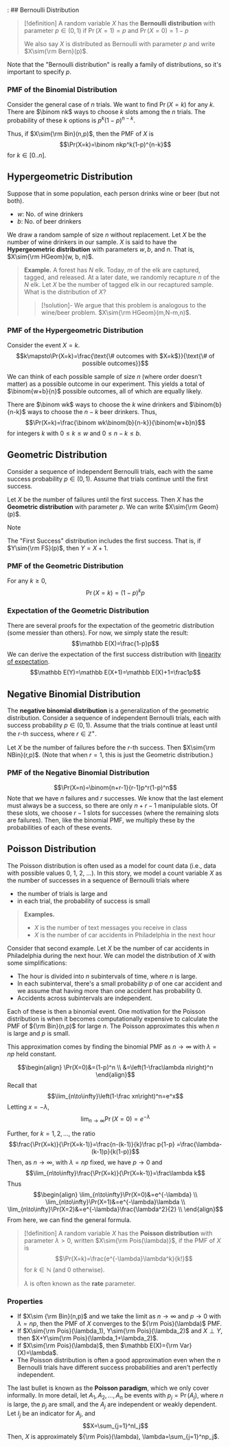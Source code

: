 : ## Bernoulli Distribution

>[!definition]
>A random variable $X$ has the **Bernoulli distribution** with parameter $p\in (0,1)$ if $\Pr(X=1)=p$ and $\Pr(X=0)=1-p$ 
>
>We also say $X$ is distributed as Bernoulli with parameter $p$ and write $X\sim{\rm Bern}(p)$.

Note that the "Bernoulli distribution" is really a family of distributions, so it's important to specify $p$. 

### PMF of the Binomial Distribution

Consider the general case of $n$ trials. We want to find $\Pr(X=k)$ for any $k$. There are $\binom nk$ ways to choose $k$ slots among the $n$ trials. The probability of these $k$ options is $p^k(1-p)^{n-k}$. 

Thus, if $X\sim{\rm Bin}(n,p)$, then the PMF of $X$ is
$$\Pr(X=k)=\binom nkp^k(1-p)^{n-k}$$
for $k\in [0..n]$. 
## Hypergeometric Distribution

Suppose that in some population, each person drinks wine or beer (but not both).
- $w$: No. of wine drinkers
- $b$: No. of beer drinkers

We draw a random sample of size $n$ without replacement. Let $X$ be the number of wine drinkers in our sample. $X$ is said to have the **Hypergeometric distribution** with parameters $w, b,$ and $n$. That is, $X\sim{\rm HGeom}(w, b, n)$.

>**Example.** A forest has $N$ elk. Today, $m$ of the elk are captured, tagged, and released. At a later date, we randomly recapture $n$ of the $N$ elk. Let $X$ be the number of tagged elk in our recaptured sample.  What is the distribution of $X$?
>
>>[!solution]-
>>We argue that this problem is analogous to the wine/beer problem. $X\sim{\rm HGeom}(m,N-m,n)$.
### PMF of the Hypergeometric Distribution

Consider the event $X=k$.
$$k\mapsto\Pr(X=k)=\frac{\text{\# outcomes with $X=k$}}{\text{\# of possible outcomes}}$$

We can think of each possible sample of size $n$ (where order doesn't matter) as a possible outcome in our experiment. This yields a total of $\binom{w+b}{n}$ possible outcomes, all of which are equally likely. 

There are $\binom wk$ ways to choose the $k$ wine drinkers and $\binom{b}{n-k}$ ways to choose the $n-k$ beer drinkers. Thus,
$$\Pr(X=k)=\frac{\binom wk\binom{b}{n-k}}{\binom{w+b}n}$$
for integers $k$ with $0\leq k\leq w$ and $0\leq n-k\leq b$. 

## Geometric Distribution

Consider a sequence of independent Bernoulli trials, each with the same success probability $p\in(0,1)$. Assume that trials continue until the first success.

Let $X$ be the number of failures until the first success. Then $X$ has the **Geometric distribution** with parameter $p$. We can write $X\sim{\rm Geom}(p)$. 

>[!note]
>The "First Success" distribution includes the first success. That is, if $Y\sim{\rm FS}(p)$, then $Y=X+1$. 

### PMF of the Geometric Distribution

For any $k\geq 0$, 
$$\Pr(X=k)=(1-p)^kp$$
### Expectation of the Geometric Distribution

There are several proofs for the expectation of the geometric distribution (some messier than others). For now, we simply state the result:
$$\mathbb E(X)=\frac{1-p}p$$
We can derive the expectation of the first success distribution with [linearity of expectation](Expectation.md#Linearity%20of%20Expectation). $$\mathbb E(Y)=\mathbb E(X+1)=\mathbb E(X)+1=\frac1p$$

 ## Negative Binomial Distribution

The **negative binomial distribution** is a generalization of the geometric distribution. Consider a sequence of independent Bernoulli trials, each with success probability $p\in(0,1)$. Assume that the trials continue at least until the $r$-th success, where $r\in\mathbb Z^+$. 

Let $X$ be the number of failures before the $r$-th success. Then $X\sim{\rm NBin}(r,p)$. (Note that when $r=1$, this is just the Geometric distribution.)

### PMF of the Negative Binomial Distribution
$$\Pr(X=n)=\binom{n+r-1}{r-1}p^r(1-p)^n$$
Note that we have $n$ failures and $r$ successes. We know that the last element must always be a success, so there are only $n+r-1$ manipulable slots. Of these slots, we choose $r-1$ slots for successes (where the remaining slots are failures). Then, like the binomial PMF, we multiply these by the probabilities of each of these events.

## Poisson Distribution

The Poisson distribution is often used as a model for count data (i.e., data with possible values 0, 1, 2, ...). In this story, we model a count variable $X$ as the number of successes in a sequence of Bernoulli trials where
- the number of trials is large and
- in each trial, the probability of success is small

>**Examples.**
>- $X$ is the number of text messages you receive in class
>- $X$ is the number of car accidents in Philadelphia in the next hour

Consider that second example. Let $X$ be the number of car accidents in Philadelphia during the next hour. We can model the distribution of $X$ with some simplifications:
- The hour is divided into $n$ subintervals of time, where $n$ is large.
- In each subinterval, there's a small probability $p$ of one car accident and we assume that having more than one accident has probability 0. 
- Accidents across subintervals are independent.

Each of these is then a binomial event. One motivation for the Poisson distribution is when it becomes computationally expensive to calculate the PMF of ${\rm Bin}(n,p)$ for large $n$. The Poisson approximates this when $n$ is large and $p$ is small.

This approximation comes by finding the binomial PMF as $n\to\infty$ with $\lambda=np$ held constant.

$$\begin{align}
\Pr(X=0)&=(1-p)^n \\
&=\left(1-\frac\lambda n\right)^n
\end{align}$$
Recall that $$\lim_{n\to\infty}\left(1-\frac xn\right)^n=e^x$$
Letting $x=-\lambda$,
$$\lim_{n\to\infty}\Pr(X=0)=e^{-\lambda}$$

Further, for $k=1,2,\dots$, the ratio $$\frac{\Pr(X=k)}{\Pr(X=k-1)}=\frac{n-(k-1)}{k}\frac p{1-p} =\frac{\lambda-(k-1)p}{k(1-p)}$$
Then, as $n\to\infty$, with $\lambda=np$ fixed, we have $p\to0$ and 
$$\lim_{n\to\infty}\frac{\Pr(X=k)}{\Pr(X=k-1)}=\frac\lambda k$$
Thus $$\begin{align}
\lim_{n\to\infty}\Pr(X=0)&=e^{-\lambda} \\
\lim_{n\to\infty}\Pr(X=1)&=e^{-\lambda}\lambda \\
\lim_{n\to\infty}\Pr(X=2)&=e^{-\lambda}\frac{\lambda^2}{2} \\
\end{align}$$
From here, we can find the general formula.

>[!definition]
>A random variable $X$ has the **Poisson distribution** with parameter $\lambda>0$, written $X\sim{\rm Pois(\lambda)}$, if the PMF of $X$ is $$\Pr(X=k)=\frac{e^{-\lambda}\lambda^k}{k!}$$
>for $k\in\mathbb N$ (and 0 otherwise).
>
>$\lambda$ is often known as the **rate** parameter.

### Properties
- If $X\sim {\rm Bin}(n,p)$ and we take the limit as $n\to\infty$ and $p\to0$ with $\lambda=np$, then the PMF of $X$ converges to the ${\rm Pois}(\lambda)$ PMF.
- If $X\sim{\rm Pois}(\lambda_1), Y\sim{\rm Pois}(\lambda_2)$ and $X\perp Y$, then $X+Y\sim{\rm Pois}(\lambda_1+\lambda_2)$.
- If $X\sim{\rm Pois}(\lambda)$, then $\mathbb E(X)={\rm Var}(X)=\lambda$.
- The Poisson distribution is often a good approximation even when the $n$ Bernoulli trials have different success probabilities and aren't perfectly independent. 

The last bullet is known as the **Poisson paradigm**, which we only cover informally. In more detail, let $A_1, A_2,\dots, A_n$ be events with $p_j=\Pr(A_j)$, where $n$ is large, the $p_j$ are small, and the $A_j$ are independent or weakly dependent. Let $I_j$ be an indicator for $A_j$, and 
$$X=\sum_{j=1}^nI_j$$
Then, $X$ is approximately ${\rm Pois}(\lambda), \lambda=\sum_{j=1}^np_j$. 